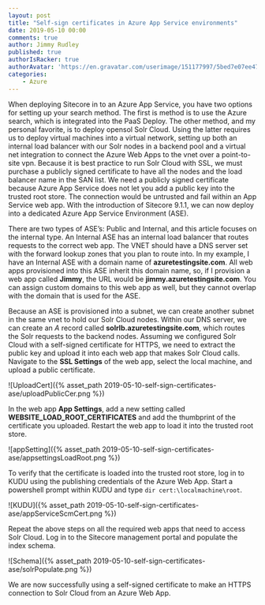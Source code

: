 ```yaml
---
layout: post
title: "Self-sign certificates in Azure App Service environments"
date: 2019-05-10 00:00
comments: true
author: Jimmy Rudley
published: true
authorIsRacker: true
authorAvatar: 'https://en.gravatar.com/userimage/151177997/5bed7e07ee47533cbd34b951d463bcb7.jpg'
categories:
    - Azure
---
```


When deploying Sitecore in to an Azure App Service, you have two options for setting up your search method. The first is method is to use the Azure search, which is integrated into the PaaS Deploy. The other method, and my personal favorite, is to deploy opensol Solr Cloud. Using the latter requires us to deploy virtual machines into a virtual network, setting up both an internal load balancer with our Solr nodes in a backend pool and a virtual net integration to connect the Azure Web Apps to the vnet over a point-to-site vpn. Because it is best practice to run Solr Cloud with SSL, we must purchase a publicly signed certificate to have all the nodes and the load balancer name in the SAN list. We need a publicly signed certificate because Azure App Service does not let you add a public key into the trusted root store. The connection would be untrusted and fail within an App Service web app. With the introduction of Sitecore 9.1.1, we can now deploy into a dedicated Azure App Service Environment (ASE). 

There are two types of ASE’s: Public and Internal, and this article focuses on the internal type. An Internal ASE has an internal load balancer that routes requests to the correct web app. The VNET should have a DNS server set with the forward lookup zones that you plan to route into. In my example, I have an Internal ASE with a domain name of **azuretestingsite.com**. All web apps provisioned into this ASE inherit this domain name, so, if I provision a web app called **Jimmy**, the URL would be **jimmy.azuretestingsite.com**. You can assign custom domains to this web app as well, but they cannot overlap with the domain that is used for the ASE.

Because an ASE is provisioned into a subnet, we can create another subnet in the same vnet to hold our Solr Cloud nodes. Within our DNS server, we can create an *A* record called **solrlb.azuretestingsite.com**, which routes the Solr requests to the backend nodes. Assuming we configured Solr Cloud with a self-signed certificate for HTTPS, we need to extract the public key and upload it into each web app that makes Solr Cloud calls. Navigate to the **SSL Settings** of the web app, select the local machine, and upload a public certificate.

![UploadCert]({% asset_path 2019-05-10-self-sign-certificates-ase/uploadPublicCer.png %})

In the web app **App Settings**, add a new setting called **WEBSITE\_LOAD\_ROOT\_CERTIFICATES** and add the thumbprint of the certificate you uploaded. Restart the web app to load it into the trusted root store.

![appSetting]({% asset_path 2019-05-10-self-sign-certificates-ase/appsettingsLoadRoot.png %})

To verify that the certificate is loaded into the trusted root store, log in to KUDU using the publishing credentials of the Azure Web App. Start a powershell prompt within KUDU and type ``dir cert:\localmachine\root``.

![KUDU]({% asset_path 2019-05-10-self-sign-certificates-ase/appServiceScmCert.png %})

Repeat the above steps on all the required web apps that need to access Solr Cloud. Log in to the Sitecore management portal and populate the index schema.

![Schema]({% asset_path 2019-05-10-self-sign-certificates-ase/solrPopulate.png %})

We are now successfully using a self-signed certificate to make an HTTPS connection to Solr Cloud from an Azure Web App.
